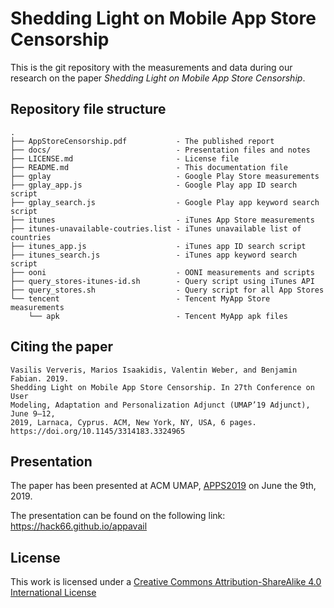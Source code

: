 # Shedding Light on Mobile App Store Censorship

This is the git repository with the measurements and data during our research on
the paper *Shedding Light on Mobile App Store Censorship*.

## Repository file structure

```
.
├── AppStoreCensorship.pdf           - The published report
├── docs/                            - Presentation files and notes
├── LICENSE.md                       - License file
├── README.md                        - This documentation file
├── gplay                            - Google Play Store measurements
├── gplay_app.js                     - Google Play app ID search script
├── gplay_search.js                  - Google Play app keyword search script
├── itunes                           - iTunes App Store measurements
├── itunes-unavailable-coutries.list - iTunes unavailable list of countries
├── itunes_app.js                    - iTunes app ID search script
├── itunes_search.js                 - iTunes app keyword search script
├── ooni                             - OONI measurements and scripts
├── query_stores-itunes-id.sh        - Query script using iTunes API
├── query_stores.sh                  - Query script for all App Stores
└── tencent                          - Tencent MyApp Store measurements
    └── apk                          - Tencent MyApp apk files
```

## Citing the paper

```
Vasilis Ververis, Marios Isaakidis, Valentin Weber, and Benjamin Fabian. 2019.
Shedding Light on Mobile App Store Censorship. In 27th Conference on User
Modeling, Adaptation and Personalization Adjunct (UMAP’19 Adjunct), June 9–12,
2019, Larnaca, Cyprus. ACM, New York, NY, USA, 6 pages.
https://doi.org/10.1145/3314183.3324965
```

## Presentation

The paper has been presented at ACM UMAP,
[APPS2019](https://web.archive.org/web/20190609090122/http://appsworkshop.cs.ucy.ac.cy/programme.php)
on June the 9th, 2019.

The presentation can be found on the following link:
https://hack66.github.io/appavail

## License

This work is licensed under a [Creative Commons Attribution-ShareAlike 4.0
International License](https://creativecommons.org/licenses/by-sa/4.0/)
